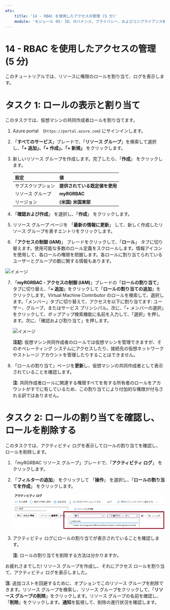 ```yaml
---
wts:
    title: '14 - RBAC を使用したアクセスの管理 (5 分)'
    module: 'モジュール 05: ID、ガバナンス、プライバシー、およびコンプライアンス機能に関する説明'
---
```

# 14 - RBAC を使用したアクセスの管理 (5 分)

このチュートリアルでは、リソースに権限のロールを割り当て、ログを表示します。

# タスク 1: ロールの表示と割り当て

このタスクでは、仮想マシンの共同作成者ロールを割り当てます。 

1. Azure portal　(`https://portal.azure.com`) にサインインします。

2. 「**すべてのサービス**」ブレードで、「**リソース グループ**」を検索して選択し、**「+ 追加」、「+ 作成」、「+ 新規」** をクリックします。

3. 新しいリソース グループを作成します。完了したら、「**作成**」 をクリックします。 

    | 設定 | 値 |
    | -- | -- |
    | サブスクリプション | **提供されている既定値を使用** |
    | リソース グループ | **myRGRBAC** |
    | リージョン | **(米国) 米国東部** |


4. 「**確認および作成**」 を選択し、「**作成**」 をクリックします。

5. リソース グループ ページを 「**最新の情報に更新**」 して、新しく作成したリソース グループを表すエントリをクリックします。

6. 「**アクセスの制御 (IAM)**」 ブレードをクリックして、「**ロール**」 タブに切り替えます。使用可能な多数のロール定義をスクロールします。情報アイコンを使用して、各ロールの権限を把握します。各ロールに割り当てられているユーザーとグループの数に関する情報もあります。

![イメージ](https://user-images.githubusercontent.com/89808319/144266949-f19d91ab-31d6-4c8b-af36-c00035925cf0.png)

7. 「**myRGRBAC - アクセスの制御 (IAM)**」ブレードの「**ロールの割り当て**」タブに切り替え、「**+ 追加**」をクリックして「**ロールの割り当ての追加**」をクリックします。Virtual Machine Contributor のロールを検索して、選択します。「メンバー」タブに切り替えて、アクセスを以下に割り当てます: ユーザー、グループ、またはサービス プリンシパル。次に、「+ メンバーの選択」をクリックして、ポップアップ検索機能に名前を入力して、「選択」を押します。次に、「確認および割り当て」を押します。

   
    ![イメージ](https://user-images.githubusercontent.com/89808319/144266255-3a0f8574-9358-4c21-8f95-3503747e77c8.png)

 

    **注記:** 仮想マシン共同作成者のロールでは仮想マシンを管理できますが、そのオペレーティング システムにアクセスしたり、接続先の仮想ネットワークやストレージ アカウントを管理したりすることはできません。

  


8. 「ロールの割り当て」ページを**更新**し、仮想マシンの共同作成者として表示されていることを確認します。 

    **注**: 共同作成者ロールに関連する権限すべてを有する所有者のロールをアカウントがすでに有しているため、この割り当てにより付加的な権限が付与される訳ではありません。

# タスク 2: ロールの割り当てを確認し、ロールを削除する

このタスクでは、アクティビティ ログを表示してロールの割り当てを確認し、ロールを削除します。 

1. 「myRGRBAC リソース グループ」ブレードで、「**アクティビティ ログ**」 をクリックします。

2. 「**フィルターの追加**」 をクリックして 「**操作**」 を選択し、「**ロールの割り当てを作成**」 をクリックします。

    ![フィルターが構成された「アクティビティ ログ」ページのスクリーンショット。](./images/1503.png)

3. アクティビティ ログにロールの割り当てが表示されていることを確認します。 

    **注**: ロールの割り当てを削除する方法は分かりますか。

お疲れさまでした! リソース グループを作成し、それにアクセス ロールを割り当て、アクティビティ ログを表示しました。 

**注**: 追加コストを回避するために、オプションでこのリソース グループを削除できます。リソース グループを検索し、リソース グループをクリックして、「**リソース グループの削除**」をクリックします。リソース グループの名前を確認し、「**削除**」をクリックします。**通知**を監視して、削除の進行状況を確認します。

